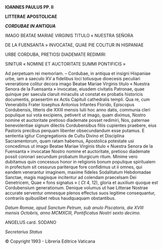 **IOANNES PAULUS PP. II**

**LITTERAE** **APOSTOLICAE**

***CORDUBAE IN ANTIQUA***

IMAGO BEATAE MARIAE VIRGINIS TITULO « NUESTRA SEÑORA

DE LA FUENSANTA » INVOCATAE, QUAE PIE COLITUR IN HISPANIAE

URBE CORDUBA, PRETIOSI DIADEMATE REDIMIRI

SINITUR « NOMINE ET AUCTORITATE SUMMI PONTIFICIS »

Ad perpetuam rei memoriam. – Cordubae, in antiqua et insigni Hispaniae urbe, iam a saeculo XV a fidelibus loci totiusque dioecesis peculiari veneratione colitur decora imago Beatae Mariae Virginis titulo « Nuestra Senora de la Fuensanta » invocatae, eiusdem civitatis Patronae, quae quinque per saecula claruit miraculis ut constat ex probatis historicis documentis, praesertim ex Actis Capituli cathedralis templi. Qua re, cum Venerabilis Frater Iosephus Antonius Infantes Florido, Episcopus Cordubensis, litteris die XXIII mensis Iulii hoc anno datis, communia cleri populique sui vota excipiens, petiverit ut imago, quam diximus, Nostro nomine et auctoritate pretioso diademate posset redimiri, Nos, paternae benevolentiae signum dilectis Cordubensibus filiis cupientes praebere, eius Pastoris precibus perquam libenter obsecundandum esse putamus. E sententia igitur Congregationis de Cultu Divino et Disciplina Sacramentorum, quam ratam habemus, Apostolica potestate usi concedimus ut imago Beatae Mariae Virginis titulo « Nuestra Senora de la Fuensanta » invocatae Nostro nomine et auctoritate, pretioso diademate possit coronari secundum probatum liturgicum ritum. Minime vero dubitamus quin concessus honor in religionis bonum populique spiritualem in profectum sit cessurus pariterque fore confidimus ut ii omnes, qui eandem venerantur imaginem, maxime fideles Sodalitatum Hebdomadae Sanctae, magis magisque incitentur ad colendam praecelsam Dei Genetricem, Quae « fons signatus » ( *Ct* 4, 12), gloria et auxilium quoque est Cordubensium generationum. Denique volumus ut hae Litterae Nostrae accurate serventur omnesque plenos effectus suos legitime consequantur, contrariis quibuslibet rebus haudquaquam obstantibus.

*Datum Romae, apud Sanctum Petrum, sub anulo Piscatoris, die XVIII mensis Octobris, anno MCMXCIII, Pontificatus Nostri sexto decimo.*

ANGELUS card. SODANO

*Secretarius Status*

© Copyright 1993 - Libreria Editrice Vaticana